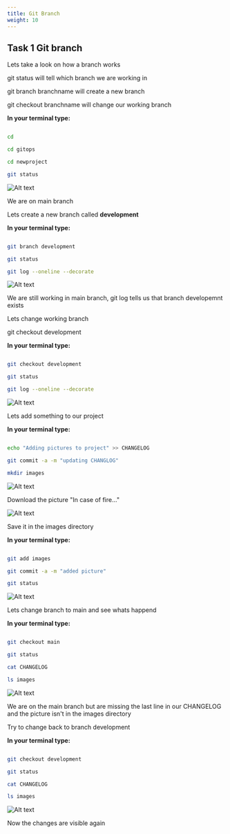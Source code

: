 ```yaml
---
title: Git Branch
weight: 10
---
```


## Task 1 Git branch

Lets take a look on how a branch works

git status will tell which branch we are working in

git branch branchname will create a new branch

git checkout branchname will change our working branch

__In your terminal type:__

```bash

cd

cd gitops

cd newproject

git status

```

![Alt text](images/001_git_branch.png?raw=true "Git status show branch")

We are on main branch

Lets create a new branch called __development__

__In your terminal type:__

```bash

git branch development

git status

git log --oneline --decorate

```

![Alt text](images/002_git_branch_dev.png?raw=true "Git branch development")

We are still working in main branch, git log tells us that branch developemnt exists

Lets change working branch

git checkout development

__In your terminal type:__

```bash

git checkout development

git status

git log --oneline --decorate

```

![Alt text](images/003_git_checkout_dev.png?raw=true "Git checkout development")

Lets add something to our project

__In your terminal type:__

```bash

echo "Adding pictures to project" >> CHANGELOG

git commit -a -m "updating CHANGLOG"

mkdir images

```

![Alt text](images/004_git_commit_dev.png?raw=true "Git commit development")

Download the picture "In case of fire..."

![Alt text](images/in-case-of-fire-1-git-commit-2-git-push-3-leave-building.png?raw=true "In Case of fire")

Save it in the images directory

__In your terminal type:__

```bash

git add images

git commit -a -m "added picture"

git status

```

![Alt text](images/005_git_commit_dev.png?raw=true "Git commit development")

Lets change branch to main and see whats happend

__In your terminal type:__

```bash

git checkout main

git status

cat CHANGELOG

ls images

```

![Alt text](images/006_git_checkout_main.png?raw=true "Git checkout main")

We are on the main branch but are missing the last line in our CHANGELOG and the picture isn't in the images directory

Try to change back to branch development

__In your terminal type:__

```bash

git checkout development

git status

cat CHANGELOG

ls images

```

![Alt text](images/007_git_checkout_development.png?raw=true "Git checkout development")

Now the changes are visible again

